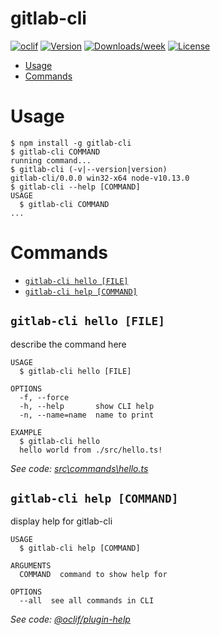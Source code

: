gitlab-cli
==========



[![oclif](https://img.shields.io/badge/cli-oclif-brightgreen.svg)](https://oclif.io)
[![Version](https://img.shields.io/npm/v/gitlab-cli.svg)](https://npmjs.org/package/gitlab-cli)
[![Downloads/week](https://img.shields.io/npm/dw/gitlab-cli.svg)](https://npmjs.org/package/gitlab-cli)
[![License](https://img.shields.io/npm/l/gitlab-cli.svg)](https://github.com/younesshakky/gitlab-cli/blob/master/package.json)

<!-- toc -->
* [Usage](#usage)
* [Commands](#commands)
<!-- tocstop -->
# Usage
<!-- usage -->
```sh-session
$ npm install -g gitlab-cli
$ gitlab-cli COMMAND
running command...
$ gitlab-cli (-v|--version|version)
gitlab-cli/0.0.0 win32-x64 node-v10.13.0
$ gitlab-cli --help [COMMAND]
USAGE
  $ gitlab-cli COMMAND
...
```
<!-- usagestop -->
# Commands
<!-- commands -->
* [`gitlab-cli hello [FILE]`](#gitlab-cli-hello-file)
* [`gitlab-cli help [COMMAND]`](#gitlab-cli-help-command)

## `gitlab-cli hello [FILE]`

describe the command here

```
USAGE
  $ gitlab-cli hello [FILE]

OPTIONS
  -f, --force
  -h, --help       show CLI help
  -n, --name=name  name to print

EXAMPLE
  $ gitlab-cli hello
  hello world from ./src/hello.ts!
```

_See code: [src\commands\hello.ts](https://github.com/younesshakky/gitlab-cli/blob/v0.0.0/src\commands\hello.ts)_

## `gitlab-cli help [COMMAND]`

display help for gitlab-cli

```
USAGE
  $ gitlab-cli help [COMMAND]

ARGUMENTS
  COMMAND  command to show help for

OPTIONS
  --all  see all commands in CLI
```

_See code: [@oclif/plugin-help](https://github.com/oclif/plugin-help/blob/v2.1.4/src\commands\help.ts)_
<!-- commandsstop -->
